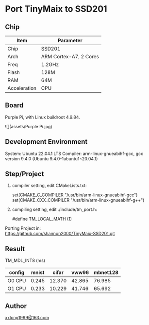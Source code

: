 # Port TinyMaix to SSD201

## Chip

| Item         | Parameter              |
| ------------ | ---------------------- |
| Chip         | SSD201                 |
| Arch         | ARM Cortex-A7, 2 Cores |
| Freq         | 1.2GHz                 |
| Flash        | 128M                   |
| RAM          | 64M                    |
| Acceleration | CPU                    |

## Board

Purple Pi, with Linux buildroot 4.9.84.

![](assets\Purple Pi.jpg)


## Development Environment

System: Ubuntu 22.04.1 LTS
Compiler: arm-linux-gnueabihf-gcc, gcc version 9.4.0 (Ubuntu 9.4.0-1ubuntu1~20.04.1)

## Step/Project
1. compiler setting, edit CMakeLists.txt:

   set(CMAKE_C_COMPILER "/usr/bin/arm-linux-gnueabihf-gcc")
   set(CMAKE_CXX_COMPILER "/usr/bin/arm-linux-gnueabihf-g++")

2. compiling setting, edit ./include/tm_port.h:

   #define TM_LOCAL_MATH   (1) 

Porting Project in:   
https://github.com/shannon2000/TinyMaix-SSD201.git



## Result

TM_MDL_INT8 (ms)

| config | mnist | cifar  | vww96  | mbnet128 |
| ------ | ----- | ------ | ------ | -------- |
| O0 CPU | 0.245 | 12.370 | 42.865 | 76.985   |
| O1 CPU | 0.233 | 10.229 | 41.746 | 65.692   |



## Author

xxlong1999@163.com

